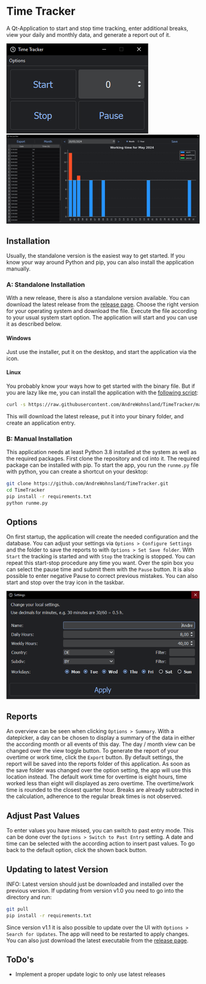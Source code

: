 # Time Tracker

A Qt-Application to start and stop time tracking, enter additional breaks, view your daily and monthly data, and generate a report out of it.

![mainwindow](./doc/mainwindow.PNG 'mainwindow')
![report](./doc/report.PNG 'report')

## Installation

Usually, the standalone version is the easiest way to get started.
If you know your way around Python and pip, you can also install the application manually.

### A: Standalone Installation

With a new release, there is also a standalone version available.
You can download the latest release from the [release page](https://github.com/AndreWohnsland/TimeTracker/releases).
Choose the right version for your operating system and download the file.
Execute the file according to your usual system start option.
The application will start and you can use it as described below.

#### Windows

Just use the installer, put it on the desktop, and start the application via the icon.

#### Linux

You probably know your ways how to get started with the binary file.
But if you are lazy like me, you can install the application with the [following script](https://github.com/AndreWohnsland/TimeTracker/blob/master/scripts/installer.sh):

```bash
curl -s https://raw.githubusercontent.com/AndreWohnsland/TimeTracker/master/scripts/installer.sh | bash
```

This will download the latest release, put it into your binary folder, and create an application entry.

### B: Manual Installation

This application needs at least Python 3.8 installed at the system as well as the required packages.
First clone the repository and cd into it.
The required package can be installed with pip.
To start the app, you run the `runme.py` file with python, you can create a shortcut on your desktop:

```bash
git clone https://github.com/AndreWohnsland/TimeTracker.git
cd TimeTracker
pip install -r requirements.txt
python runme.py
```

## Options

On first startup, the application will create the needed configuration and the database.
You can adjust your settings via `Options > Configure Settings` and the folder to save the reports to with `Options > Set Save folder`.
With `Start` the tracking is started and with `Stop` the tracking is stopped.
You can repeat this start-stop procedure any time you want.
Over the spin box you can select the pause time and submit them with the `Pause` button.
It is also possible to enter negative Pause to correct previous mistakes.
You can also start and stop over the tray icon in the taskbar.

![settings](./doc/options.PNG 'settings')

## Reports

An overview can be seen when clicking `Options > Summary`.
With a datepicker, a day can be chosen to display a summary of the data in either the according month or all events of this day.
The day / month view can be changed over the view toggle button.
To generate the report of your overtime or work time, click the `Export` button.
By default settings, the report will be saved into the reports folder of this application.
As soon as the save folder was changed over the option setting, the app will use this location instead.
The default work time for overtime is eight hours, time worked less than eight will displayed as zero overtime.
The overtime/work time is rounded to the closest quarter hour.
Breaks are already subtracted in the calculation, adherence to the regular break times is not observed.

## Adjust Past Values

To enter values you have missed, you can switch to past entry mode.
This can be done over the `Options > Switch to Past Entry` setting.
A date and time can be selected with the according action to insert past values.
To go back to the default option, click the shown back button.

## Updating to latest Version

INFO: Latest version should just be downloaded and installed over the previous version.
If updating from version v1.0 you need to go into the directory and run:

```bash
git pull
pip install -r requirements.txt
```

Since version v1.1 it is also possible to update over the UI with `Options > Search for Updates`.
The app will need to be restarted to apply changes.
You can also just download the latest executable from the [release page](https://github.com/AndreWohnsland/TimeTracker/releases).

## ToDo's

- Implement a proper update logic to only use latest releases
